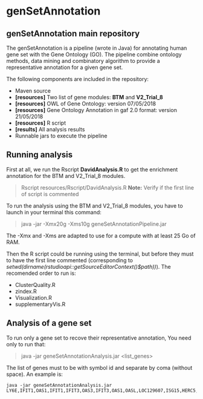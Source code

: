 


# genSetAnnotation


## genSetAnnotation main repository

The genSetAnnotation is a pipeline (wrote in Java) for annotating human gene set with the Gene Ontology (GO). The pipeline combine ontology methods, data mining and combinatory algorithm to provide a representative annotation for a given gene set.  

The following components are included in the repository:

-   Maven source 
- **[resources]** Two list of gene modules: **BTM** and **V2_Trial_8**
- **[resources]** OWL of Gene Ontology: version 07/05/2018
- **[resources]** Gene Ontology Annotation in gaf 2.0 format: version 21/05/2018
- **[resources]** R script 
- **[results]** All analysis results
-   Runnable jars to execute the pipeline

## Running analysis

First at all, we run the Rscript  **DavidAnalysis.R** to get the enrichment annotation for the BTM and V2_Trial_8 modules.
> Rscript resources/Rscript/DavidAnalysis.R
> **Note:** Verify if the first line of script is commented

To run the analysis using the BTM and V2_Trial_8 modules, you have to launch in your terminal this command:
> java -jar -Xmx20g -Xms10g geneSetAnnotationPipeline.jar

The -Xmx and -Xms are adapted to use for a compute with at least 25 Go of RAM.

Then the R script could be running using the terminal, but before they must to have the first line commented (corresponding to *setwd(dirname(rstudioapi::getSourceEditorContext()$path))*). The recomended order to run is:

- ClusterQuality.R
- zindex.R
- Visualization.R
- supplementaryVis.R




## Analysis of a gene set

To run only a gene set to recove their representative annotation, You need only to run that:

> java -jar geneSetAnnotationAnalysis.jar <list_genes>

The list of genes must to be with symbol id and separate by coma (without space). An example is:

    java -jar geneSetAnnotationAnalysis.jar LY6E,IFIT1,OAS1,IFIT1,IFIT3,OAS3,IFIT3,OAS1,OASL,LOC129607,ISG15,HERC5,OAS1,MX1,BATF2,LAMP3,IFI44L,XAF1,OASL,IFI44,OAS2,TRIM6,HES4,OTOF,FLJ20035,IFITM3,IFIT3,CXCL10,EPSTI1,SERPING1,LOC26010,OAS2,RSAD2,RTP4


